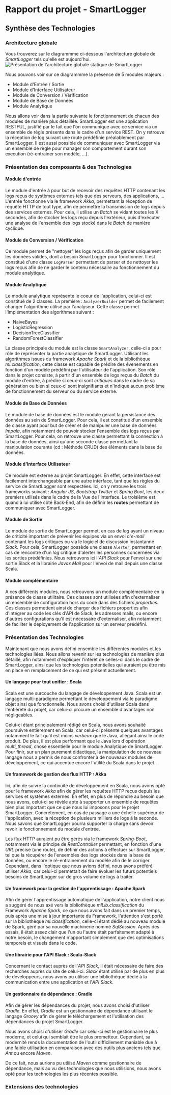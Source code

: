 # Rapport du projet - SmartLogger

## Synthèse des Technologies
### Architecture globale
Vous trouverez sur le diagrammme ci-dessous l'architecture globale de *SmartLogger* tels qu'elle est aujourd'hui.
![Présentation de l'architecture globale statique de SmartLogger](imgs/20170515-131351.png  "Architecture Globale de SmartLogger")

Nous pouvons voir sur ce diagrammme la présence de 5 modules majeurs :

- Module d'Entrée / Sortie
- Module d'Interface Utilisateur
- Module de Conversion / Vérification
- Module de Base de Données
- Module Analytique

Nous allons voir dans la partie suivante le fonctionnement de chacun des modules de manière plus détaillée.
SmartLogger est une application RESTFUL, justifié par le fait que l'on communique avec ce service via un ensemble de règle présente dans le cadre d'un service REST.
On y retrouve la réception de log suivant une route prédéfinie préalablement par SmartLogger. Il est aussi possible de communiquer avec SmartLogger via un ensemble de règle pour manager son comportement durant son execution (ré-entrainer son modèle, ...).

### Présentation des composants & des Technologies
#### Module d'entrée
Le module d'entrée à pour but de recevoir des requêtes HTTP contenant les logs reçus de systèmes externes tels que des serveurs, des applications, ...
L'entrée fonctionne via le framework *Akka*, permettant la réception de requête HTTP de tout type, afin de permettre la transmission de logs depuis des services externes.
Pour cela, il utilise un *Batch* se vidant toutes les X secondes, afin de stocker les logs reçu depuis l'extérieur, puis d'exécuter une analyse de l'ensemble des logs stocké dans le *Batch* de manière cyclique.

#### Module de Conversion / Vérification
Ce module permet de "nettoyer" les logs reçus afin de garder uniquement les données valides, dont a besoin SmartLogger pour fonctionner. Il est constitué d'une classe `LogParser` permettant de parser et de nettoyer les logs reçus afin de ne garder le contenu nécessaire au fonctionnement du module analytique.

#### Module Analytique
Le module analytique représente le coeur de l'application, celui-ci est constitué de 2 classes.
La première : `AnalyzerBuilder` permet de facilement changer l'algorithme utilisé par l'analyseur. Cette classe permet l'implémentation des algorithmes suivant :
- NaiveBayes
- LogisticRegression
- DecisionTreeClassifier
- RandomForestClassifier

La classe principale du module est la classe `SmartAnalyzer`, celle-ci a pour rôle de représenter la partie analytique de SmartLogger. Utilisant les algorithmes issues du framework *Apache Spark* et de la bibliothèque *ml.classification*, cette classe est capable de prédire des évenements en fonction d'un modèle prédéfini par l'utilisateur de l'application. Son rôle dans le projet consiste, à partir d'un ensemble de logs reçus du *Batch* du module d'entrée, à prédire si ceux-ci sont *critiques* dans le cadre de sa génération ou bien si ceux-ci sont insignifiants et n'indique aucun problème de fonctionnement du serveur ou du service externe.

#### Module de Base de Données
Le module de base de données est le module gérant la persistance des données au sein de SmartLogger.
Pour cela, il est constitué d'un ensemble de classe ayant pour but de créer et de manipuler une base de données *Impala*, afin notamment de pouvoir stocker l'ensemble des logs reçus par SmartLogger.
Pour cela, on retrouve une classe permettant la connection à la base de données, ainsi qu'une seconde classe permettant la manipulation courante (cd : Méthode CRUD) des éléments dans la base de données.

#### Module d'Interface Utilisateur
Ce module est externe au projet SmartLogger. En effet, cette interface est facilement interchangeable par une autre interface, tant que les règles du service de SmartLogger sont respectées.
Ici, on y retrouve les trois frameworks suivant : *Angular JS*, *Bootstrap Twitter* et *Spring Boot*, les deux premiers utilisés dans le cadre de la Vue de l'interface. Le troisième est quand à lui utilisé côté Back-End, afin de définir les **routes** permettant de communiquer avec SmartLogger.

#### Module de Sortie
Le module de sortie de SmartLogger permet, en cas de *log* ayant un niveau de criticité important de prévenir les équipes via un envoi d'*e-mail* contenant les logs critiques ou via le logiciel de discussion instantanné *Slack*. Pour cela, SmartLogger possède une classe `Alerter`, permettant en cas de rencontre d'un *log* critique d'alerter les personnes concernées via les sorties prédéfinies.
Nous retrouvons ici l'*API Slack* pour l'envoi sur une sortie Slack et la librairie *Javax Mail* pour l'envoi de mail depuis une classe Scala.

#### Module complémentaire
A ces différents modules, nous retrouvons un module complémentaire en la présence de classe utilitaire.
Ces classes sont utilisées afin d'externaliser un ensemble de configuration hors du code dans des fichiers *properties*.
Ces classes permettent ainsi de charger des fichiers properties afin d'intégrer au code les clés d'API de Slack, les adresses mails, ou encore d'autres configurations qu'il est nécessaire d'externaliser, afin notamment de faciliter le deployement de l'application sur un serveur prédéfini.

### Présentation des Technologies
Maintenant que nous avons défini ensemble les différentes modules et les technologies liées.
Nous allons revenir sur les technologies de manière plus détaillé, afin notamment d'expliquer l'intérêt de celles-ci dans le cadre de SmartLogger, ainsi que les technologies potentielles qui auraient pu être mis en place en remplacement de ce qui est présent actuellement.

#### Un langage pour tout unifier : Scala
Scala est une surcouche du langage de développement Java. Scala est un langage multi-paradigme permettant le développement via le paradigme objet ainsi que fonctionnelle. Nous avons choisi d'utiliser Scala dans l'entièreté du projet, car celui-ci procure un ensemble d'avantages non négligeables.

Celui-ci étant principalement rédigé en Scala, nous avons souhaité poursuivre entièrement en Scala, car celui-ci présente quelques avantages notamment le fait qu'il est moins *verbeux* que le Java, allégant ainsi le code produit. De plus, il est plus performant que le Java lors d'opération *multi_thread*, chose essentielle pour le module Analytique de SmartLogger. Pour finir, sur un plan purement didactique, la manipulation de ce nouveau langage nous a permis de nous confronter à de nouveaux modules de développement, ce qui accentue encore l'utilité du Scala dans le projet.


#### Un framework de gestion des flux HTTP : Akka
Ici, afin de suivre la continuité de développement en Scala, nous avons opté pour le framework *Akka* afin de gérer les requêtes HTTP reçus depuis les services et systèmes externes.
En effet, en plus de répondre au besoin que nous avons, celui-ci se révèle apte à supporter un ensemble de requêtes bien plus important que ce que nous lui imposons pour le projet SmartLogger. Concrétement, en cas de passage a une échelle supérieur de l'application, avec la réception de plusieurs milliers de logs à la seconde. Nous savons que SmartLogger pourra supporter la charge sans devoir revoir le fonctionnement du module d'entrée.

Les flux HTTP auraient pu être gérés via le framework *Spring-Boot*, notamment via le principe de *RestController* permettant, en fonction d'une *URL* précise (une route), de définir des actions à effectuer sur SmartLogger, tel que la récupérer de l'ensembles des logs stockés dans la base de données, ou encore le ré-entrainement du modèle afin de le corriger.
Cependant, dans l'optique que nous avions défini, nous avons préféré utiliser *Akka*, car celui-ci permettait de faire évoluer les futurs potentiels besoins de SmartLogger sur de gros volume de logs à traiter.


#### Un framework pour la gestion de l'apprentissage : Apache Spark
Afin de gérer l'apprentissage automatique de l'application, notre client nous a suggéré de nous axé vers la bibliothèque *mlLib.classification* du Framework *Apache Spark*, ce que nous avons fait dans un premier temps, puis après une mise à jour importante du Framework, l'attention s'est porté sur la bibliothèque *ml.classification*, celle-ci étant dédié au nouveau module de Spark, géré par sa nouvelle machinerie nommé *SqlSession*.
Après des essais, il était assez clair que l'un ou l'autre était parfaitement adapté à notre besoin, le changement n'apportant simplement que des optimisations temporels et visuels dans le code.

#### Une librairie pour l'API Slack : Scala-Slack
Concernant le contact auprès de l'*API Slack*, il était nécessaire de faire des recherches auprès du site de celui-ci. *Slack* étant utilisé par de plus en plus de développeurs, nous avons pu utiliser une bibliothèque dédié à la communication entre une application et l'*API Slack*.

#### Un gestionnaire de dépendance : Gradle
Afin de gérer les dépendances du projet, nous avons choisi d'utiliser *Gradle*. En effet, *Gradle* est un gestionnaire de dépendance utilisant le langage *Groovy* afin de gérer le téléchargement et l'utilisation des dépendances du projet SmartLogger. 

Nous avons choisi d'utiliser *Gradle* car celui-ci est le gestionnaire le plus moderne, et celui qui semblait être le plus prometteur. Cependant, sa modernité rends la documentation de l'outil difficilement maniable due à une faible utilisation en comparaison avec des outils plus anciens tels que *Ant* ou encore *Maven*.

De ce fait, nous aurions pu utliisé *Maven* comme gestionnaire de dépendance, mais au vu des technologies que nous utilisions, nous avons opté pour les technologies les plus récentes possible.

### Extensions des technologies
